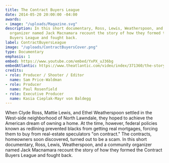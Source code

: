 ```yaml
---
title: The Contract Buyers League
date: 2014-05-20 20:00:00 -04:00
awards:
- image: "/uploads/Magazine.svg"
description: In this short documentary, Ross, Lewis, Weatherspoon, and a community
  organizer named Jack Macnamara recount the story of how they formed the Contract
  Buyers League and fought back.
label: ContractBuyersLeague
image: "/uploads/ContractBuyersCover.png"
type: Documentary
emphasis: 1
embed: https://www.youtube.com/embed/YxPX_uJ36bg
embedAtlantic: https://www.theatlantic.com/video/index/371360/the-story-of-clyde-ross-and-the-contract-buyers-league/
credits:
- role: Producer / Shooter / Editor
  name: Sam Price-Waldman
- role: Producer
  name: Paul Rosenfield
- role: Executive Producer
  name: Kasia Cieplak-Mayr von Baldegg
---
```


When Clyde Ross, Mattie Lewis, and Ethel Weatherspoon settled in the West-side neighborhood of North Lawndale, they hoped to achieve the American dream of owning a home. At the time, however, federal policies known as redlining prevented blacks from getting real mortgages, forcing them to buy from real-estate speculators "on contract." The contracts, homeowners soon discovered, turned out to be a scam. In this short documentary, Ross, Lewis, Weatherspoon, and a community organizer named Jack Macnamara recount the story of how they formed the Contract Buyers League and fought back.